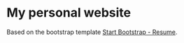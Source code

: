 # My personal website
Based on the bootstrap template [Start Bootstrap - Resume](https://startbootstrap.com/template-overviews/resume/).
